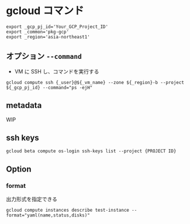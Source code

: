 # gcloud コマンド



```
export _gcp_pj_id='Your_GCP_Project_ID'
export _common='pkg-gcp'
export _region='asia-northeast1'
```


## オプション `--command`

+ VM に SSH し、コマンドを実行する

```
gcloud compute ssh {_user}@${_vm_name} --zone ${_region}-b --project ${_gcp_pj_id} --command="ps -ejH"
```


## metadata

WIP

## ssh keys

```
gcloud beta compute os-login ssh-keys list --project {PROJECT ID}
```

## Option

### format

出力形式を指定できる


```
gcloud compute instances describe test-instance --format="yaml(name,status,disks)"
```
